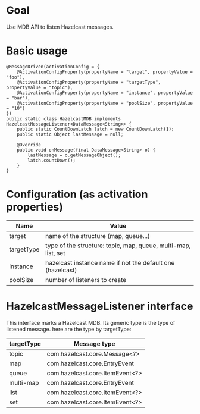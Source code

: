 # Goal

Use MDB API to listen Hazelcast messages.

# Basic usage

    @MessageDriven(activationConfig = {
        @ActivationConfigProperty(propertyName = "target", propertyValue = "foo"),
        @ActivationConfigProperty(propertyName = "targetType", propertyValue = "topic"),
        @ActivationConfigProperty(propertyName = "instance", propertyValue = "bar"),
        @ActivationConfigProperty(propertyName = "poolSize", propertyValue = "10")
    })
    public static class HazelcastMDB implements HazelcastMessageListener<DataMessage<String>> {
        public static CountDownLatch latch = new CountDownLatch(1);
        public static Object lastMessage = null;

        @Override
        public void onMessage(final DataMessage<String> o) {
            lastMessage = o.getMessageObject();
            latch.countDown();
        }
    }

# Configuration (as activation properties)


| Name          | Value                                                          |
| ------------- | -------------------------------------------------------------- |
| target        | name of the structure (map, queue...)                          |
| targetType    | type of the structure: topic, map, queue, multi-map, list, set |
| instance      | hazelcast instance name if not the default one (hazelcast)     |
| poolSize      | number of listeners to create                                  |

# HazelcastMessageListener interface

This interface marks a Hazelcast MDB. Its generic type is the type of listened message. here are the type by targetType:

| targetType | Message type                        |
| ---------- | ----------------------------------- |
| topic      | com.hazelcast.core.Message<?>       |
| map        | com.hazelcast.core.EntryEvent<?, ?> |
| queue      | com.hazelcast.core.ItemEvent<?>     |
| multi-map  | com.hazelcast.core.EntryEvent<?, ?> |
| list       | com.hazelcast.core.ItemEvent<?>     |
| set        | com.hazelcast.core.ItemEvent<?>     |
